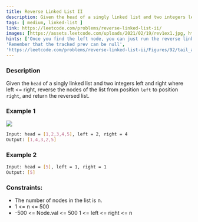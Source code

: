 ```yaml
---
title: Reverse Linked List II
description: Given the head of a singly linked list and two integers left and right where left <= right, reverse the nodes of the list from position left to position right, and return the reversed list.
tags: [ medium, linked-list ]
link: https://leetcode.com/problems/reverse-linked-list-ii/
images: [https://assets.leetcode.com/uploads/2021/02/19/rev1ex1.jpg, https://assets.leetcode.com/uploads/2021/02/19/rev1ex2.jpg]
hints: ['Once you find the left node, you can just run the reverse linked list algorithm until you reach the right node.',
'Remember that the tracked prev can be null', 
'https://leetcode.com/problems/reverse-linked-list-ii/Figures/92/tail_and_con.png']
---
```


### Description

Given the `head` of a singly linked list and two integers left and right where left <= right, reverse the nodes of the list from position `left` to position `right`, and return the reversed list.

### Example 1

![](https://assets.leetcode.com/uploads/2021/02/19/rev2ex2.jpg)

```bash
Input: head = [1,2,3,4,5], left = 2, right = 4
Output: [1,4,3,2,5]
```

### Example 2

```bash
Input: head = [5], left = 1, right = 1
Output: [5]
```


### Constraints:

- The number of nodes in the list is n.
- 1 <= n <= 500
- -500 <= Node.val <= 500
1 <= left <= right <= n